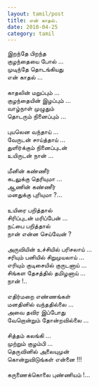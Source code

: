 ```yaml
---
layout: tamil/post
title: என் காதல்.
date: 2010-04-25
category: tamil
---
```


இறந்தே பிறந்த<br />
குழந்தையை போல் ...<br />
முடிந்தே தொடங்கியது<br />
என் காதல் ...<br />
<br />
காதலின் மறுப்பும் ...<br />
குழந்தையின் இழப்பும் ...<br />
வாழ்நாள் முழுதும்<br />
தொடரும் நினைப்பும் ...<br />
<br />
புயலென வந்தாய் ...<br />
வேருடன் சாய்த்தாய் ...<br />
துளிர்க்கும் நினைப்புடன்<br />
உயிருடன் நான் ...<br />
<br />
மீனின் கண்ணீர்<br />
கடலுக்கு தெரியுமா ...<br />
ஆணின் கண்ணீர்<br />
மனதுக்கு புரியுமா ?...<br />
<br />
உயிரை பறித்தால்<br />
சிரிப்புடன் மரிப்பேன் ...<br />
நட்பை பறித்தால்<br />
நான் என்ன செய்வேன் ?<br />
<br />
அருவியின் உச்சியில் பரிசலாய் ...<br />
சரியும் பனியில் சிறுமுயலாய் ...<br />
எரியும் குடிசையில் குருடனாய் ...<br />
சிங்கள தேசத்தில் தமிழனாய் ...<br />
நான் !..<br />
<br />
எதிர்மறை எண்ணங்கள்<br />
மனதினில் வந்ததில்லை ...<br />
அவை தவிர இப்போது<br />
வேறொன்றும் தோன்றவில்லை ...<br />
<br />
சித்தம் கலங்கி ...<br />
முற்றும் குழம்பி ...<br />
தெருவினில் அலையுமுன்<br />
கொன்றுவிடுங்கள் என்னை !!!<br />
<br />
கருணைக்கொலை புண்ணியம் !...<br />
<br />
